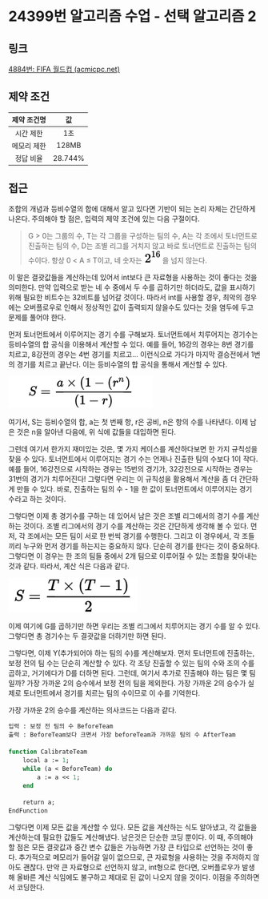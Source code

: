 # 24399번 알고리즘 수업 - 선택 알고리즘 2

## 링크

[4884번: FIFA 월드컵 (acmicpc.net)](https://www.acmicpc.net/problem/4884)

## 제약 조건

| 제약 조건명 |   값    |
| :---------: | :-----: |
|  시간 제한  |   1초   |
| 메모리 제한 |  128MB  |
|  정답 비율  | 28.744% |

## 접근

조합의 개념과 등비수열의 합에 대해서 알고 있다면 기반이 되는 논리 자체는 간단하게 나온다. 주의해야 할 점은, 입력의 제약 조건에 있는 다음 구절이다.

> G > 0는 그룹의 수, T는 각 그룹을 구성하는 팀의 수, A는 각 조에서 토너먼트로 진출하는 팀의 수, D는 조별 리그를 거치지 않고 바로 토너먼트로 진출하는 팀의 수이다. 항상 0 < A ≤ T이고, 네 숫자는 <img src="./assets/img.png" alt="img"  />을 넘지 않는다.

이 말은 결괏값들을 계산하는데 있어서 int보다 큰 자료형을 사용하는 것이 좋다는 것을 의미한다. 만약 입력으로 받는 네 수 중에서 두 수를 곱하기만 하더라도, 값을 표시하기 위해 필요한 비트수는 32비트를 넘어갈 것이다. 따라서 int를 사용할 경우, 최악의 경우에는 오버플로우로 인해서 정상적인 값이 출력되지 않을수도 있다는 것을 염두에 두고 문제를 풀어야 한다.

먼저 토너먼트에서 이루어지는 경기 수를 구해보자. 토너먼트에서 치루어지는 경기수는 등비수열의 합 공식을 이용해서 계산할 수 있다. 예를 들어, 16강의 경우는 8번 경기를 치르고, 8강전의 경우는 4번 경기를 치르고... 이런식으로 가다가 마지막 결승전에서 1번의 경기를 치르고 끝난다. 이는 등비수열의 합 공식을 통해서 계산할 수 있다.

![vme_img_13052024_165716](./assets/vme_img_13052024_165716.png)

여기서, S는 등비수열의 합, a는 첫 번째 항, r은 공비, n은 항의 수를 나타낸다. 이제 남은 것은 n을 알아낸 다음에, 위 식에 값들을 대입하면 된다.

그런데 여기서 한가지 재미있는 것은, 몇 가지 케이스를 계산하다보면 한 가지 규칙성을 찾을 수 있다. 토너먼트에서 이루어지는 경기 수는 언제나 진출한 팀의 수보다 1이 작다. 예를 들어, 16강전으로 시작하는 경우는 15번의 경기가, 32강전으로 시작하는 경우는 31번의 경기가 치루어진다! 그렇다면 우리는 이 규칙성을 활용해서 계산을 좀 더 간단하게 만들 수 있다. 바로, 진출하는 팀의 수  - 1을 한 값이 토너먼트에서 이루어지는 경기 수라고 하는 것이다.

그렇다면 이제 총 경기수를 구하는 데 있어서 남은 것은 조별 리그에서의 경기 수를 계산하는 것이다. 조별 리그에서의 경기 수를 계산하는 것은 간단하게 생각해 볼 수 있다. 먼저, 각 조에서는 모든 팀이 서로 한 번씩 경기를 수행한다. 그리고 이 경우에서, 각 조들끼리 누구와 먼저 경기를 하는지는 중요하지 않다. 단순히 경기를 한다는 것이 중요하다. 그렇다면 이 경우는 한 조의 팀들 중에서 2개 팀으로 이루어질 수 있는 조합을 찾아내는 것과 같다. 따라서, 계산 식은 다음과 같다.

![vme_img_13052024_170647](./assets/vme_img_13052024_170647.png)

이제 여기에 G를 곱하기만 하면 우리는 조별 리그에서 치루어지는 경기 수를 알 수 있다. 그렇다면 총 경기수는 두 결괏값을 더하기만 하면 된다.

그렇다면, 이제 Y(추가되어야 하는 팀의 수)를 계산해보자. 먼저 토너먼트에 진출하는, 보정 전의 팀 수는 단순히 계산할 수 있다. 각 조당 진출할 수 있는 팀의 수와 조의 수를 곱하고, 거기에다가 D를 더하면 된다. 그런데, 여기서 추가로 진출해야 하는 팀은 몇 팀일까? 가장 가까운 2의 승수에서 보정 전의 팀을 제외한다. 가장 가까운 2의 승수가 실제로 토너먼트에서 경기를 치르는 팀의 수이므로 이 수를 기억한다.

가장 가까운 2의 승수를 계산하는 의사코드는 다음과 같다.

```pascal
입력 : 보정 전 팀의 수 BeforeTeam
출력 : BeforeTeam보다 크면서 가장 beforeTeam과 가까운 팀의 수 AfterTeam

function CalibrateTeam
	local a := 1;
	while (a < BeforeTeam) do
		a := a << 1;
	end
	
	return a;
EndFunction
```

그렇다면 이제 모든 값을 계산할 수 있다. 모든 값을 계산하는 식도 알아냈고, 각 값들을 계산하는데 필요한 값들도 계산해냈다. 남은것은 단순한 코딩 뿐이다. 이 때, 주의해야 할 점은 모든 결괏값과 중간 변수 값들은 가능하면 가장 큰 타입으로 선언하는 것이 좋다. 추가적으로 메모리가 들어갈 일이 없으므로, 큰 자료형을 사용하는 것을 주저하지 않아도 괜찮다. 만약 큰 자료형으로 선언하지 않고, int형으로 한다면, 오버플로우가 발생해 올바른 계산 식임에도 불구하고 제대로 된 값이 나오지 않을 것이다. 이점을 주의하면서 코딩한다.